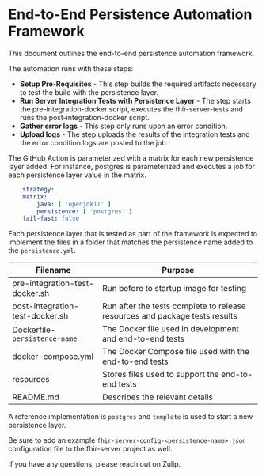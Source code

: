 # End-to-End Persistence Automation Framework 

This document outlines the end-to-end persistence automation framework. 

The automation runs with these steps: 
- **Setup Pre-Requisites** - This step builds the required artifacts necessary to test the build with the persistence layer. 
- **Run Server Integration Tests with Persistence Layer** - The step starts the pre-integration-docker script, executes the fhir-server-tests and runs the post-integration-docker script.
- **Gather error logs** - This step only runs upon an error condition. 
- **Upload logs** - The step uploads the results of the integration tests and the error condition logs are posted to the job. 

The GitHub Action is parameterized with a matrix for each new persistence layer added.  For instance, postgres is parameterized and executes a job for each persistence layer value in the matrix. 

``` yaml
    strategy:
    matrix:
        java: [ 'openjdk11' ]
        persistence: [ 'postgres' ]
    fail-fast: false
```

Each persistence layer that is tested as part of the framework is expected to implement the files in a folder that matches the persistence name added to the `persistence.yml`.

| Filename | Purpose |
|----------|----------------|
| pre-integration-test-docker.sh | Run before to startup image for testing |
| post-integration-test-docker.sh | Run after the tests complete to release resources and package tests results |
| Dockerfile-`persistence-name` | The Docker file used in development and end-to-end tests |
| docker-compose.yml | The Docker Compose file used with the end-to-end tests |
| resources | Stores files used to support the end-to-end tests |
| README.md | Describes the relevant details |

A reference implementation is `postgres` and `template` is used to start a new persistence layer. 

Be sure to add an example `fhir-server-config-<persistence-name>.json` configuration file to the fhir-server project as well. 

If you have any questions, please reach out on Zulip.